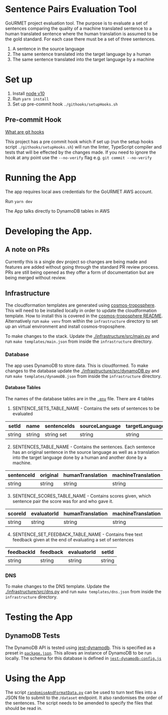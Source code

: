 # Sentence Pairs Evaluation Tool

GoURMET project evaluation tool. The purpose is to evaluate a set of sentences comparing the quality of a machine translated sentence to a human translated sentence where the human translation is assumed to be the gold standard. For each case there must be a set of three sentences.
1. A sentence in the source language
2. The same sentence translated into the target language by a human
3. The same sentence translated into the target language by a machine

# Set up
1. Install [node v10](https://nodejs.org/en/)
2. Run `yarn install`
3. Set up pre-commit hook `./githooks/setupHooks.sh`

## Pre-commit Hook

[What are git hooks](https://githooks.com/)

This project has a pre commit hook which if set up (run the setup hooks script `./githooks/setupHooks.sh`) will run the linter, TypeScript compiler and tests that will be effected by the changes made. If you need to ignore the hook at any point use the `--no-verify` flag e.g. `git commit --no-verify`

# Running the App

The app requires local aws credentials for the GoURMET AWS account.

Run `yarn dev`

The App talks directly to DynamoDB tables in AWS

# Developing the App.

## A note on PRs

Currently this is a single dev project so changes are being made and features are added without going through the standard PR review process. PRs are still being opened as they offer a form of documentation but are being merged without review.

## Infrastructure

The cloudformation templates are generated using [cosmos-troposphere](https://github.com/bbc/cosmos-troposphere). This will need to be installed locally in order to update the cloudformation template. How to install this is covered in the [cosmos-troposphere README](https://github.com/bbc/cosmos-troposphere/blob/master/README.rst). Alternatively run `make venv` from within the `infrastructure` directory to set up an virtual environment and install cosmos-troposphere.

To make changes to the stack. Update the [./infrastructure/src/main.py](./infrastructure/src/main.py) and run `make templates/main.json` from inside the `infrastructure` directory.

### Database

The app uses DynamoDB to store data. This is cloudformed. To make changes to the database update the [./infrastructure/src/dynamoDB.py](./infrastructure/src/dynamoDB.py) and run `make templates/dynamoDB.json` from inside the `infrastructure` directory.

#### Database Tables

The names of the database tables are in the [`.env`](./.env) file. There are 4 tables

1. SENTENCE_SETS_TABLE_NAME - Contains the sets of sentences to be evaluated

| setId  | name   | sentenceIds | sourceLanguage | targetLanguage | evaluatorIds |possibleEvaluatorIds|
|--------|--------|-------------|----------------|----------------|--------------|--------------------|
| string | string | string set  | string         | string         | string set   |string set          |

2. SENTENCES_TABLE_NAME - Contains the sentences. Each sentence has an original sentence in the source language as well as a translation into the target language done by a human and another done by a machine.

| sentenceId | original | humanTranslation | machineTranslation | sourceLanguage | targetLanguage | sentencePairType |
|------------|----------|------------------|--------------------|----------------|----------------|------------------|
| string     | string   | string           | string             | string         | string         |string            |

3. SENTENCE_SCORES_TABLE_NAME - Contains scores given, which sentence pair the score was for and who gave it.

| scoreId | evaluatorId | humanTranslation | machineTranslation | original | q1Score | q2Score | sentencePairId | sentencePairType | targetLanguage | timestamp |
|---------|-------------|------------------|--------------------|----------|---------|---------|----------------|------------------|----------------|-----------|
| string  | string      | string           | string             | string   | string  | string  | string         | string           | string         | number    |

4. SENTENCE_SET_FEEDBACK_TABLE_NAME - Contains free text feedback given at the end of evaluating a set of sentences

| feedbackId | feedback | evaluatorId | setId  |
|------------|----------|-------------|--------|
| string     | string   | string      | string |

### DNS

To make changes to the DNS template. Update the [./infrastructure/src/dns.py](./infrastructure/src/dns.py) and run `make templates/dns.json` from inside the `infrastructure` directory.

# Testing the App

## DynamoDB Tests

The DynamoDB API is tested using [jest-dynamodb](https://github.com/shelfio/jest-dynamodb). This is specified as a preset in [`package.json`](./package.json). This allows an instance of DynamoDB to be run locally. The schema for this database is defined in [`jest-dynamodb-config.js`](./jest-dynamodb-config.js) 

# Using the App

The script [`randomiseAndFormatData.py`](./scripts/randomiseAndFormatData.py) can be used to turn text files into a JSON file to submit to the `/dataset` endpoint. It also randomises the order of the sentences. The script needs to be amended to specify the files that should be read in.
